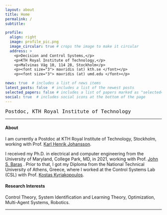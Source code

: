 ```yaml
---
layout: about
title: Home
permalink: /
subtitle: 

profile:
  align: right
  image: profile_pic.png
  image_circular: true # crops the image to make it circular
  address: >
    <p>Decision and Control Systems,</p>
    <p>KTH Royal Institute of Technology,</p>
    <p>Malvinas Väg 10, 114 28, Stockholm</p>
    <p><font size="3"> mavridis (at) kth.se </font></p>
    <p><font size="3"> mavridis (at) umd.edu </font></p>

news: true  # includes a list of news items
latest_posts: false  # includes a list of the newest posts
selected_papers: false # includes a list of papers marked as "selected={true}"
social: true  # includes social icons at the bottom of the page
---
```


<p> <font size=4rem face="monospace" >  
Postdoc, KTH Royal Institute of Technology
</font>

<hr>

<h4> About </h4>

 

<p>I am currently a Postdoc at KTH Royal Institute of Technology, Stockholm, working with Prof.
<a target="_blank" rel="noopener noreferrer" href="https://people.kth.se/~kallej/"> Karl Henrik Johansson</a>.

<p>
I received my Ph.D. in electrical and computer engineering from the University of Maryland, College Park, MD, in 2021,
working with Prof. <a target="_blank" rel="noopener noreferrer" href="https://johnbaras.com/"> John S. Baras</a> .
Prior to that, I got my Diploma from the National Technical University of Athens, Greece, 
where I worked at the Control Systems Lab (CSL) with Prof.
<a target="_blank" rel="noopener noreferrer" href="http://www.controlsystemslab.gr/kkyria/"> Kostas Kyriakopoulos</a>. 
</p> 

<h4> Research Interests </h4>

<p> Control Theory, System Identification and Learning Theory, Optimization, Multi-Agent Systems, Robotics.
  </p>

<hr>